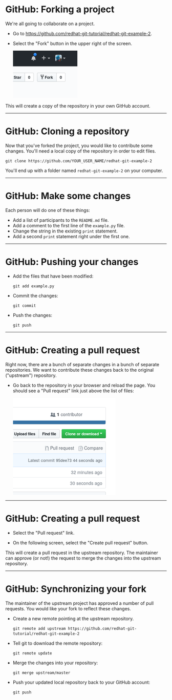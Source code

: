 # GitHub: Forking a project

We're all going to collaborate on a project.

- Go to <https://github.com/redhat-git-tutorial/redhat-git-example-2>.

- Select the "Fork" button in the upper right of the screen.

  ![Fork button](images/fork.png)

This will create a copy of the repository in your own GitHub account.

---

# GitHub: Cloning a repository

Now that you've forked the project, you would like to contribute some
changes. You'll need a local copy of the repository in order to edit
files.

```
git clone https://github.com/YOUR_USER_NAME/redhat-git-example-2
```

You'll end up with a folder named `redhat-git-example-2` on your
computer.

---

# GitHub: Make some changes

Each person will do one of these things:

- Add a list of participants to the `README.md` file.
- Add a comment to the first line of the `example.py` file.
- Change the string in the existing `print` statement.
- Add a second `print` statement right under the first one.

---

# GitHub: Pushing your changes

- Add the files that have been modified:

  ```
  git add example.py
  ```

- Commit the changes:

  ```
  git commit
  ```

- Push the changes:

  ```
  git push
  ```

---

# GitHub: Creating a pull request

Right now, there are a bunch of separate changes in a bunch of
separate repositories.  We want to contribute these changes back to
the original ("upstream") repository.

- Go back to the repository in your browser and reload the page.  You
  should see a "Pull request" link just above the list of files:

  ![Pull request link](images/pull-request-link.png)

---

# GitHub: Creating a pull request

- Select the "Pull request" link.

- On the following screen, select the "Create pull request" button.

This will create a pull request in the upstream repository. The
maintainer can approve (or not!) the request to merge the changes into
the upstream repository.

---

# GitHub: Synchronizing your fork

The maintainer of the upstream project has approved a number of pull
requests. You would like your fork to reflect these changes.

- Create a new remote pointing at the upstream repository.

  ```
  git remote add upstream https://github.com/redhat-git-tutorial/redhat-git-example-2
  ```

- Tell git to download the remote repository:

  ```
  git remote update
  ```

- Merge the changes into your repository:

  ```
  git merge upstream/master
  ```

- Push your updated local repository back to your GitHub account:

  ```
  git push
  ```


